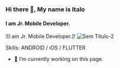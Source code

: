 ### Hi there 👋, My name is Italo
#### I am Jr. Mobile Developer.
![I am Jr. Mobile Developer.]! ![Sem Título-2](https://user-images.githubusercontent.com/89754045/131273876-4bb8b1aa-d80f-4b72-926f-39a650ac7950.png)





Skills: ANDROID / iOS / FLUTTER

- 🔭 I’m currently working on this page. 




